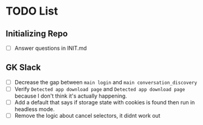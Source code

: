 # TODO List

## Initializing Repo

- [ ] Answer questions in INIT.md

## GK Slack

- [ ] Decrease the gap between `main login` and `main conversation_discovery`
- [ ] Verify `Detected app download page` and `Detected app download page` because I don't think it's actually happening.
- [ ] Add a default that says if storage state with cookies is found then run in headless mode.
- [ ] Remove the logic about cancel selectors, it didnt work out